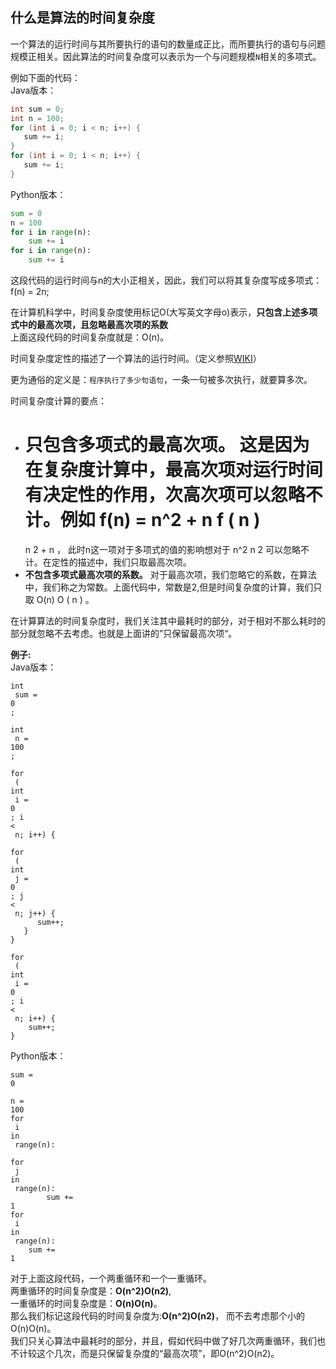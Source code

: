 ## 什么是算法的时间复杂度

一个算法的运行时间与其所要执行的语句的数量成正比，而所要执行的语句与问题规模正相关。因此算法的时间复杂度可以表示为一个与问题规模`N`相关的多项式。

例如下面的代码：  
Java版本：

```java
int sum = 0;
int n = 100;
for (int i = 0; i < n; i++) {
   sum += i;
}
for (int i = 0; i < n; i++) {
   sum += i;
}
```

Python版本：

```py
sum = 0
n = 100
for i in range(n):
    sum += i
for i in range(n):
    sum += i
```

这段代码的运行时间与n的大小正相关，因此，我们可以将其复杂度写成多项式：f\(n\) = 2n;

在计算机科学中，时间复杂度使用标记O\(大写英文字母o\)表示，**只包含上述多项式中的最高次项，且忽略最高次项的系数**  
上面这段代码的时间复杂度就是：O\(n\)。

时间复杂度定性的描述了一个算法的运行时间。（定义参照[WIKI](https://zh.wikipedia.org/wiki/时间复杂度)）

更为通俗的定义是：`程序执行了多少句语句`，一条一句被多次执行，就要算多次。

时间复杂度计算的要点：

* **只包含多项式的最高次项。**
  这是因为在复杂度计算中，最高次项对运行时间有决定性的作用，次高次项可以忽略不计。例如
  f\(n\) = n^2 + n
  f
  \(
  n
  \)
  =
  n
  2
  +
  n
  ， 此时n这一项对于多项式的值的影响想对于
  n^2
  n
  2
  可以忽略不计。在定性的描述中，我们只取最高次项。
* **不包含多项式最高次项的系数。**
  对于最高次项，我们忽略它的系数，在算法中，我们称之为常数。上面代码中，常数是2,但是时间复杂度的计算，我们只取
  O\(n\)
  O
  \(
  n
  \)
  。

在计算算法的时间复杂度时，我们关注其中最耗时的部分，对于相对不那么耗时的部分就忽略不去考虑。也就是上面讲的”只保留最高次项“。

**例子:**  
Java版本：

```
int
 sum = 
0
;

int
 n = 
100
;

for
 (
int
 i = 
0
; i 
<
 n; i++) {

for
 (
int
 j = 
0
; j 
<
 n; j++) {
      sum++;
   }
}

for
 (
int
 i = 
0
; i 
<
 n; i++) {
    sum++;
}
```

Python版本：

```
sum = 
0

n = 
100
for
 i 
in
 range(n):

for
 j 
in
 range(n):
        sum += 
1
for
 i 
in
 range(n):
    sum += 
1
```

对于上面这段代码，一个两重循环和一个一重循环。  
两重循环的时间复杂度是：**O\(n^2\)O\(n2\)**,  
一重循环的时间复杂度是：**O\(n\)O\(n\)**。  
那么我们标记这段代码的时间复杂度为:**O\(n^2\)O\(n2\)**， 而不去考虑那个小的O\(n\)O\(n\)。  
我们只关心算法中最耗时的部分，并且，假如代码中做了好几次两重循环，我们也不计较这个几次，而是只保留复杂度的“最高次项”，即O\(n^2\)O\(n2\)。

